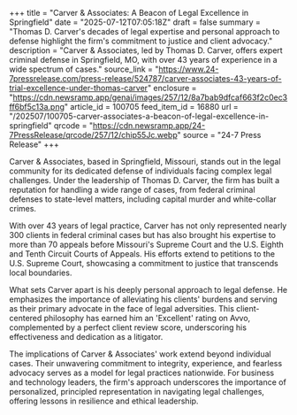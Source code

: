 +++
title = "Carver & Associates: A Beacon of Legal Excellence in Springfield"
date = "2025-07-12T07:05:18Z"
draft = false
summary = "Thomas D. Carver's decades of legal expertise and personal approach to defense highlight the firm's commitment to justice and client advocacy."
description = "Carver & Associates, led by Thomas D. Carver, offers expert criminal defense in Springfield, MO, with over 43 years of experience in a wide spectrum of cases."
source_link = "https://www.24-7pressrelease.com/press-release/524787/carver-associates-43-years-of-trial-excellence-under-thomas-carver"
enclosure = "https://cdn.newsramp.app/genai/images/257/12/8a7bab9dfcaf663f2c0ec3ff6bf5c13a.png"
article_id = 100705
feed_item_id = 16880
url = "/202507/100705-carver-associates-a-beacon-of-legal-excellence-in-springfield"
qrcode = "https://cdn.newsramp.app/24-7PressRelease/qrcode/257/12/chip55Jc.webp"
source = "24-7 Press Release"
+++

<p>Carver & Associates, based in Springfield, Missouri, stands out in the legal community for its dedicated defense of individuals facing complex legal challenges. Under the leadership of Thomas D. Carver, the firm has built a reputation for handling a wide range of cases, from federal criminal defenses to state-level matters, including capital murder and white-collar crimes.</p><p>With over 43 years of legal practice, Carver has not only represented nearly 300 clients in federal criminal cases but has also brought his expertise to more than 70 appeals before Missouri's Supreme Court and the U.S. Eighth and Tenth Circuit Courts of Appeals. His efforts extend to petitions to the U.S. Supreme Court, showcasing a commitment to justice that transcends local boundaries.</p><p>What sets Carver apart is his deeply personal approach to legal defense. He emphasizes the importance of alleviating his clients' burdens and serving as their primary advocate in the face of legal adversities. This client-centered philosophy has earned him an 'Excellent' rating on Avvo, complemented by a perfect client review score, underscoring his effectiveness and dedication as a litigator.</p><p>The implications of Carver & Associates' work extend beyond individual cases. Their unwavering commitment to integrity, experience, and fearless advocacy serves as a model for legal practices nationwide. For business and technology leaders, the firm's approach underscores the importance of personalized, principled representation in navigating legal challenges, offering lessons in resilience and ethical leadership.</p>